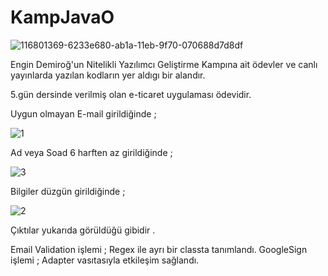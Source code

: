 # KampJavaO


![116801369-6233e680-ab1a-11eb-9f70-070688d7d8df](https://user-images.githubusercontent.com/34723256/122552674-43909d00-d03f-11eb-83c5-b903f7056627.jpg)

Engin Demiroğ'un Nitelikli Yazılımcı Geliştirme Kampına ait ödevler ve canlı yayınlarda yazılan kodların yer aldıgı bir alandır.


5.gün dersinde verilmiş olan e-ticaret uygulaması ödevidir. 

Uygun olmayan E-mail girildiğinde  ; 

![1](https://user-images.githubusercontent.com/34723256/122735472-bdb36280-d287-11eb-8215-26dcb9bed937.png)

Ad veya Soad 6 harften az girildiğinde ; 

![3](https://user-images.githubusercontent.com/34723256/122738106-59de6900-d28a-11eb-9402-d0744a8ae41d.png)


Bilgiler düzgün girildiğinde ;

![2](https://user-images.githubusercontent.com/34723256/122735549-ce63d880-d287-11eb-8d8b-5235da63dec5.png)


Çıktılar yukarıda görüldüğü gibidir . 

Email Validation işlemi ;  Regex ile ayrı bir classta tanımlandı.
GoogleSign işlemi ; Adapter vasıtasıyla etkileşim sağlandı.
